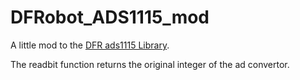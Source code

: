 # DFRobot_ADS1115_mod
A little mod to the [DFR ads1115 Library](https://github.com/DFRobot/DFRobot_ADS1115). 

The readbit function returns the original integer of the ad convertor.

